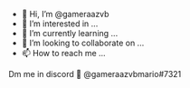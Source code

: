 - 👋 Hi, I’m @gameraazvb
- 👀 I’m interested in ...
- 🌱 I’m currently learning ...
- 💞️ I’m looking to collaborate on ...
- 📫 How to reach me ...

<!---
gameraazvb/gameraazvb is a ✨ special ✨ repository because its `README.md` (this file) appears on your GitHub profile.
You can click the Preview link to take a look at your changes.
--->
Dm me in discord 👿 @gameraazvbmario#7321
